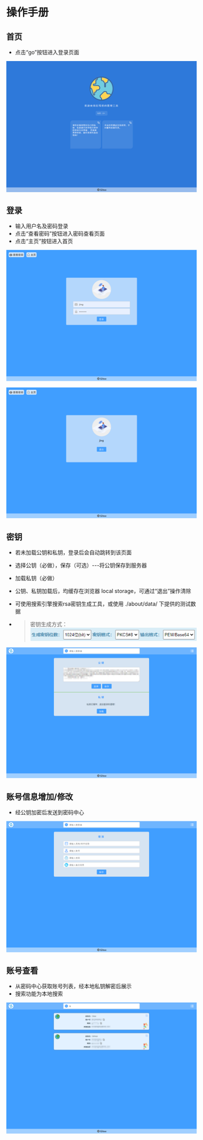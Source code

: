 # 操作手册

## 首页

* 点击“go”按钮进入登录页面

![alt 首页](./.about/img/options/index.png)

## 登录

* 输入用户名及密码登录
* 点击“查看密码”按钮进入密码查看页面
* 点击“主页”按钮进入首页

![alt 登录](./.about/img/options/needLogin.png)

![alt 登录](./.about/img/options/isLogin.png)

## 密钥

* 若未加载公钥和私钥，登录后会自动跳转到该页面
* 选择公钥（必做），保存（可选）---将公钥保存到服务器
* 加载私钥（必做）
* 公钥、私钥加载后，均缓存在浏览器 local storage，可通过“退出”操作清除
* 可使用搜索引擎搜索rsa密钥生成工具，或使用 ./about/data/ 下提供的测试数据

* > 密钥生成方式：  
     > ![alt 登录](./.about/img/options/pas.png)

![alt 登录](./.about/img/options/cipher.png)

## 账号信息增加/修改

* 经公钥加密后发送到密码中心

![alt 登录](./.about/img/options/add.png)

## 账号查看

* 从密码中心获取账号列表，经本地私钥解密后展示
* 搜索功能为本地搜索

![alt 登录](./.about/img/options/look.png)
